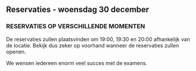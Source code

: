 ## Reservaties - woensdag 30 december
### RESERVATIES OP VERSCHILLENDE MOMENTEN
De reservaties zullen plaatsvinden om 19:00, 19:30 en 20:00 afhankelijk van de locatie. Bekijk dus zeker op voorhand wanneer de reservaties zullen openen.

We wensen iedereen enorm veel succes met de examens.